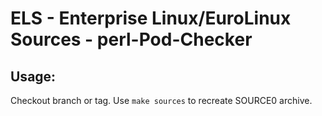 # ELS - Enterprise Linux/EuroLinux Sources - perl-Pod-Checker
 
## Usage:
  Checkout branch or tag. Use `make sources` to recreate  SOURCE0 archive.
